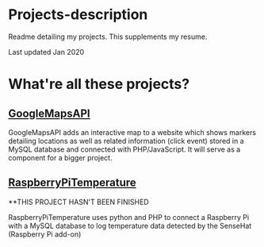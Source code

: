 # Projects-description
Readme detailing my projects. This supplements my resume.

Last updated Jan 2020

# What're all these projects?

## [GoogleMapsAPI]( https://github.com/EdamGTD/JS-GoogleMapsAPI)

GoogleMapsAPI adds an interactive map to a website which shows markers detailing locations as well as related information (click event) stored in a MySQL database and connected with PHP/JavaScript. It will serve as a component for a bigger project. 

## [RaspberryPiTemperature]( https://github.com/EdamGTD/RaspberryPiTemperature)
**THIS PROJECT HASN'T BEEN FINISHED 

RaspberryPiTemperature uses python and PHP to connect a Raspberry Pi with a MySQL database to log temperature data detected by the SenseHat (Raspberry Pi add-on) 
